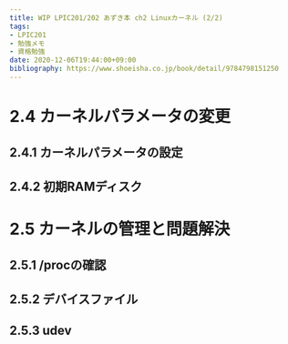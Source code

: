 ```yaml
---
title: WIP LPIC201/202 あずき本 ch2 Linuxカーネル (2/2)
tags:
- LPIC201
- 勉強メモ
- 資格勉強
date: 2020-12-06T19:44:00+09:00
bibliography: https://www.shoeisha.co.jp/book/detail/9784798151250
---
```



# 2.4 カーネルパラメータの変更 #




## 2.4.1 カーネルパラメータの設定 ##

## 2.4.2 初期RAMディスク ##


# 2.5 カーネルの管理と問題解決 #

## 2.5.1 /procの確認 ##

## 2.5.2 デバイスファイル ##

## 2.5.3 udev ##

